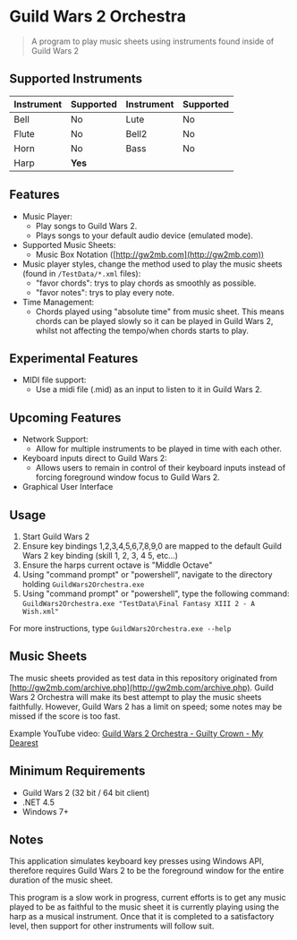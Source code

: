# Guild Wars 2 Orchestra

> A program to play music sheets using instruments found inside of Guild Wars 2

## Supported Instruments

| Instrument | Supported | Instrument | Supported |
|------------|-----------|------------|-----------|
| Bell       | No        | Lute       | No        |
| Flute      | No        | Bell2      | No        |
| Horn       | No        | Bass       | No        |
| Harp       | **Yes**   |

## Features

* Music Player:
  * Play songs to Guild Wars 2.
  * Plays songs to your default audio device (emulated mode).
* Supported Music Sheets:
  * Music Box Notation ([http://gw2mb.com](http://gw2mb.com))
* Music player styles, change the method used to play the music sheets (found in `/TestData/*.xml` files):
  * "favor chords": trys to play chords as smoothly as possible.
  * "favor notes": trys to play every note.
* Time Management:
  * Chords played using "absolute time" from music sheet. This means chords can be played slowly so it can be played in Guild Wars 2, whilst not affecting the tempo/when chords starts to play.

## Experimental Features

* MIDI file support:
  * Use a midi file (.mid) as an input to listen to it in Guild Wars 2.

## Upcoming Features

* Network Support:
  * Allow for multiple instruments to be played in time with each other.
* Keyboard inputs direct to Guild Wars 2:
  * Allows users to remain in control of their keyboard inputs instead of forcing foreground window focus to Guild Wars 2.
* Graphical User Interface

## Usage

1. Start Guild Wars 2
2. Ensure key bindings 1,2,3,4,5,6,7,8,9,0 are mapped to the default Guild Wars 2 key binding (skill 1, 2, 3, 4 5, etc...)
3. Ensure the harps current octave is "Middle Octave"
4. Using "command prompt" or "powershell", navigate to the directory holding `GuildWars2Orchestra.exe`
5. Using "command prompt" or "powershell", type the following command:
`GuildWars2Orchestra.exe "TestData\Final Fantasy XIII 2 - A Wish.xml"`

For more instructions, type `GuildWars2Orchestra.exe --help`

## Music Sheets

The music sheets provided as test data in this repository originated from [http://gw2mb.com/archive.php](http://gw2mb.com/archive.php). Guild Wars 2 Orchestra will make its best attempt to play the music sheets faithfully. However, Guild Wars 2 has a limit on speed; some notes may be missed if the score is too fast.

Example YouTube video: [Guild Wars 2 Orchestra - Guilty Crown - My Dearest ](https://www.youtube.com/watch?v=hgCDhFD71ZI)

## Minimum Requirements

- Guild Wars 2 (32 bit / 64 bit client)
- .NET 4.5
- Windows 7+

## Notes

This application simulates keyboard key presses using Windows API, therefore requires Guild Wars 2 to be the foreground window for the entire duration of the music sheet.

This program is a slow work in progress, current efforts is to get any music played to be as faithful to the music sheet it is currently playing using the harp as a musical instrument. Once that it is completed to a satisfactory level, then support for other instruments will follow suit.